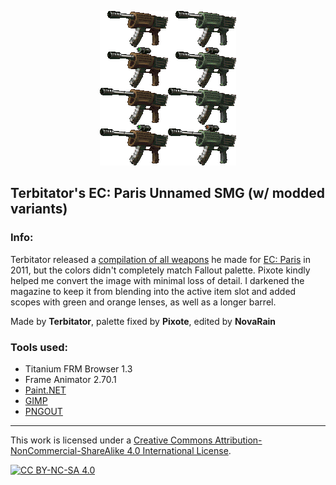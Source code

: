 <p align="center"><img src="/_pics/ecp_smg_set.png" alt="ECP Unnamed SMG"/></p>

## Terbitator's EC: Paris Unnamed SMG (w/ modded variants)

### Info:
Terbitator released a [compilation of all weapons](https://www.nma-fallout.com/threads/collection-inventory-frm-edits.186246/post-3876363) he made for [EC: Paris](https://www.nma-fallout.com/threads/european-commonwealth-paris-wip.194455/) in 2011, but the colors didn't completely match Fallout palette. Pixote kindly helped me convert the image with minimal loss of detail. I darkened the magazine to keep it from blending into the active item slot and added scopes with green and orange lenses, as well as a longer barrel.

Made by **Terbitator**, palette fixed by **Pixote**, edited by **NovaRain**

### Tools used:
* Titanium FRM Browser 1.3
* Frame Animator 2.70.1
* [Paint.NET](https://www.getpaint.net)
* [GIMP](https://www.gimp.org)
* [PNGOUT](http://advsys.net/ken/utils.htm)

--------------------------------------------------------------------------------
This work is licensed under a [Creative Commons Attribution-NonCommercial-ShareAlike 4.0 International License][cc-by-nc-sa].

[![CC BY-NC-SA 4.0][cc-by-nc-sa-image]][cc-by-nc-sa]

[cc-by-nc-sa]: https://creativecommons.org/licenses/by-nc-sa/4.0/
[cc-by-nc-sa-image]: https://licensebuttons.net/l/by-nc-sa/4.0/88x31.png
